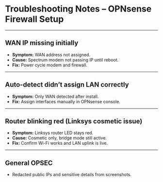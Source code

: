 # Troubleshooting Notes – OPNsense Firewall Setup

---

## WAN IP missing initially
- **Symptom:** WAN address not assigned.
- **Cause:** Spectrum modem not passing IP until reboot.
- **Fix:** Power cycle modem and firewall.

---

## Auto-detect didn’t assign LAN correctly
- **Symptom:** Only WAN detected after install.
- **Fix:** Assign interfaces manually in OPNsense console.

---

## Router blinking red (Linksys cosmetic issue)
- **Symptom:** Linksys router LED stays red.
- **Cause:** Cosmetic only, bridge mode still active.
- **Fix:** Confirm Wi-Fi works and LAN uplink is live.

---

## General OPSEC
- Redacted public IPs and sensitive details from screenshots.
